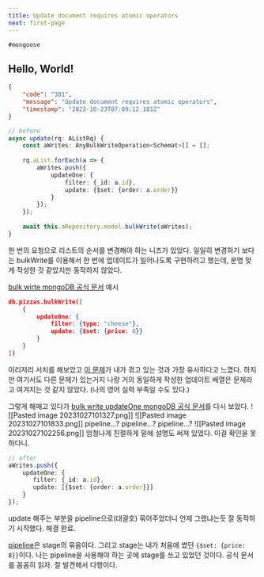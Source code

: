 ```yaml
---
title: Update document requires atomic operators
next: first-page
---
```


`#mongoose`

## Hello, World!


```json
{
    "code": "301",
    "message": "Update document requires atomic operators",
    "timestamp": "2023-10-23T07:09:12.181Z"
}
```

```ts
// before
async update(rq: AListRq) {  
    const aWrites: AnyBulkWriteOperation<Schemat>[] = [];  
  
    rq.aList.forEach(a => {  
        aWrites.push({  
            updateOne: {  
                filter: {_id: a.id},  
                update: {$set: {order: a.order}}
            }  
        });  
    });  
  
    await this.aRepository.model.bulkWrite(aWrites);  
}
```
한 번의 요청으로 리스트의 순서를 변경해야 하는 니즈가 있었다. 일일히 변경하기 보다는 bulkWrite를 이용해서 한 번에 업데이트가 일어나도록 구현하려고 했는데, 분명 맞게 작성한 것 같았지만 동작하지 않았다.

[bulk wirte mongoDB 공식 문서](https://www.mongodb.com/docs/manual/core/bulk-write-operations/) 예시
```json
db.pizzas.bulkWrite([
    {
        updateOne: {
            filter: {type: "cheese"},
            update: {$set: {price: 8}}
        }
    }
])
```

이리저리 서치를 해보았고 [이 문제](https://github.com/Automattic/mongoose/issues/9737)가 내가 겪고 있는 것과 가장 유사하다고 느꼈다. 하지만 여기서도 다른 문제가 있는거지 나랑 거의 동일하게 작성한 업데이트 배열은 문제라고 여겨지는 것 같지 않았다. (나의 영어 실력 부족일 수도 있다.)

그렇게 해매고 있다가 [bulk write updateOne mongoDB 공식 문서](https://www.mongodb.com/docs/manual/reference/method/db.collection.bulkWrite/#std-label-bulkwrite-write-operations-updateOneMany)를 다시 보았다.
![[Pasted image 20231027101327.png]]
![[Pasted image 20231027101833.png]]
pipeline...? pipeline...? pipeline...?
![[Pasted image 20231027102256.png]]
엄청나게 친절하게 밑에 설명도 써져 있었다. 이걸 확인을 못하다니. 
```ts
// after
aWrites.push({  
    updateOne: {  
       filter: {_id: a.id},  
       update: [{$set: {order: a.order}}]
    }  
});  
```
update 해주는 부분을 pipeline으로(대괄호) 묶어주었더니 언제 그랬냐는듯 잘 동작하기 시작했다. 해결 완료.

[pipeline](https://www.mongodb.com/docs/manual/aggregation/#aggregation-framework)은 stage의 묶음이다. 그리고 stage는 내가 처음에 썼던 `{$set: {price: 8}}`이다. 나는 pipeline을 사용해야 하는 곳에 stage를 쓰고 있었던 것이다. 공식 문서를 꼼꼼히 읽자. 잘 발견해서 다행이다.
